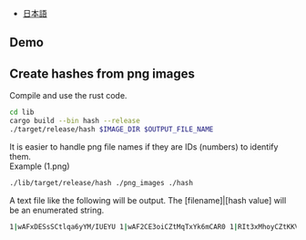  - [日本語](/docs/README.ja.md)

## Demo


## Create hashes from png images
Compile and use the rust code.
```bash
cd lib
cargo build --bin hash --release
./target/release/hash $IMAGE_DIR $OUTPUT_FILE_NAME
```

It is easier to handle png file names if they are IDs (numbers) to identify them.  
Example (1.png)
```bash
./lib/target/release/hash ./png_images ./hash
```

A text file like the following will be output. The [filename]|[hash value] will be an enumerated string.
```bash
1|wAFxDESsSCtlqa6yYM/IUEYU 1|wAF2CE3oiCZtMqTxYk6mCAR0 1|RIt3xMhoyCZtKKVyYM6QOES0....
```

